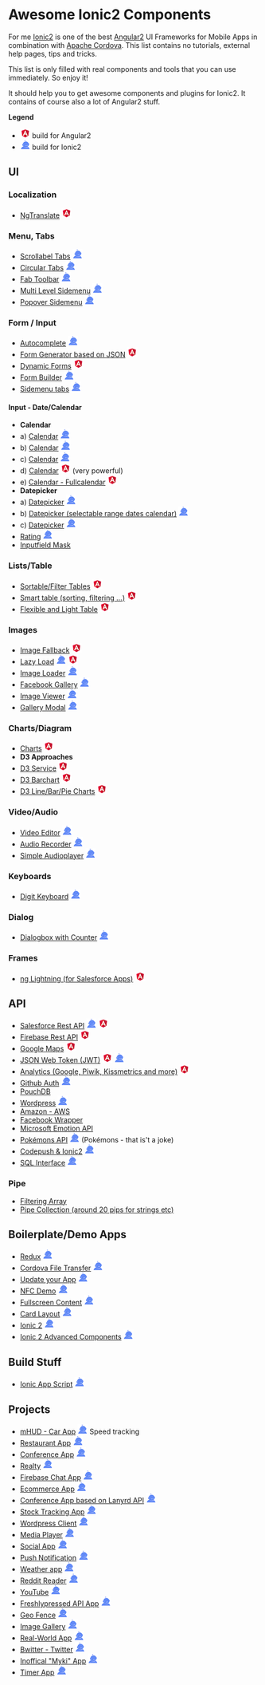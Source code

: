 # Awesome Ionic2 Components

For me [Ionic2](http://ionicframework.com) is one of the best [Angular2](https://angular.io/) UI Frameworks for Mobile Apps in combination with [Apache Cordova](https://cordova.apache.org/). This list contains no tutorials, external help pages, tips and tricks. 

This list is only filled  with real components and tools that you can use immediately. So enjoy it!

It should help you to get awesome components and plugins for Ionic2. It contains of course also a lot of Angular2 stuff.

**Legend**

* ![](angular.png) build for Angular2
* ![](ionic.png) build for Ionic2

## UI

### Localization
* [NgTranslate](https://github.com/ngx-translate/core) ![](angular.png)

### Menu, Tabs
* [Scrollabel Tabs](https://github.com/SinoThomas/Ionic2-ScrollableTabs) ![](ionic.png) 
* [Circular Tabs](https://github.com/SinoThomas/Ionic2-CircularTabs) ![](ionic.png)
* [Fab Toolbar](https://github.com/ekhmoi/fab-toolbar) ![](ionic.png)
* [Multi Level Sidemenu](https://github.com/sebaferreras/Ionic2-MultiLevelSideMenu) ![](ionic.png)
* [Popover Sidemenu](https://github.com/philipbrack/ionic2-menu-alternative-popover) ![](ionic.png)

### Form / Input
* [Autocomplete](https://github.com/kadoshms/ionic2-autocomplete) ![](ionic.png)
* [Form Generator based on JSON](https://github.com/makinacorpus/angular2-schema-form) ![](angular.png) 
* [Dynamic Forms](https://github.com/udos86/ng2-dynamic-forms/) ![](angular.png) 
* [Form Builder](https://github.com/rohitg7/ionic2-form-builder) ![](ionic.png)
* [Sidemenu tabs](https://github.com/seanmavley/ionic2-sidemenu-tabs) ![](ionic.png)

#### Input - Date/Calendar
* **Calendar**
* a) [Calendar](https://github.com/twinssbc/Ionic2-Calendar)  ![](ionic.png)
* b) [Calendar](https://github.com/alexandretok/easy-ionic2-calendar) ![](ionic.png)
* c) [Calendar](https://github.com/redpandatronicsuk/ionic2calendar) ![](ionic.png)
* d) [Calendar](https://github.com/mattlewis92/angular-calendar) ![](angular.png) (very powerful) 
* e) [Calendar - Fullcalendar](https://github.com/nekken/ng2-fullcalendar) ![](angular.png)
* **Datepicker**
* a) [Datepicker](https://github.com/misha130/datepicker-ionic2)  ![](ionic.png)
* b) [Datepicker (selectable range dates calendar)](https://github.com/HsuanXyz/ion2-calendar) ![](ionic.png)
* c) [Datepicker](https://github.com/rajeshwarpatlolla/ionic2-datepicker) ![](ionic.png)
* [Rating](https://github.com/andrucz/ionic2-rating)  ![](ionic.png)
* [Inputfield Mask](https://github.com/text-mask/text-mask)

### Lists/Table

* [Sortable/Filter Tables](https://github.com/valor-software/ng2-table) ![](angular.png) 
* [Smart table (sorting, filtering ...)](https://github.com/akveo/ng2-smart-table) ![](angular.png)
* [Flexible and Light Table](https://github.com/swimlane/ngx-datatable) ![](angular.png)

### Images
* [Image Fallback](https://github.com/VadimDez/ng2-img-fallback) ![](angular.png)
* [Lazy Load](https://github.com/tjoskar/ng2-lazyload-image) ![](ionic.png) ![](angular.png)
* [Image Loader](https://github.com/zyramedia/ionic-image-loader) ![](ionic.png)
* [Facebook Gallery](https://github.com/skyfloyd/ionic2-fb-gallery) ![](ionic.png)
* [Image Viewer](https://github.com/Riron/ionic-img-viewer) ![](ionic.png)
* [Gallery Modal](https://github.com/nikini/ionic-gallery-modal) ![](ionic.png)

### Charts/Diagram
* [Charts](https://github.com/valor-software/ng2-charts) ![](angular.png)
* **D3 Approaches**
* [D3 Service](https://github.com/tomwanzek/d3-ng2-service) ![](angular.png)
* [D3 Barchart](https://github.com/keathmilligan/angular2-d3-v4) ![](angular.png)
* [D3 Line/Bar/Pie Charts](https://github.com/datencia/d3js-angular2-example) ![](angular.png)

### Video/Audio
* [Video Editor](https://github.com/rossmartin/video-editor-ionic2) ![](ionic.png)
* [Audio Recorder](https://github.com/tracktunes/ionic-recorder) ![](ionic.png)
* [Simple Audioplayer](https://github.com/arielfaur/ionic-audio) ![](ionic.png)

### Keyboards
* [Digit Keyboard](https://github.com/skol-pro/ion-digit-keyboard-v2) ![](ionic.png)

### Dialog
* [Dialogbox with Counter](https://github.com/HsuanXyz/ionic2-extend-alert) ![](ionic.png)

### Frames
* [ng Lightning (for Salesforce Apps)](https://github.com/ng-lightning/ng-lightning) ![](angular.png)

## API
* [Salesforce Rest API](https://github.com/ccoenraets/forcejs) ![](ionic.png) ![](angular.png)
* [Firebase Rest API](https://github.com/angular/angularfire2) ![](angular.png)
* [Google Maps](https://angular-maps.com/) ![](angular.png)
* [JSON Web Token (JWT)](https://github.com/auth0/angular2-jwt) ![](angular.png) ![](ionic.png)
* [Analytics (Google, Piwik, Kissmetrics and more)](https://github.com/angulartics/angulartics2) ![](angular.png)
* [Github Auth](https://auth0.com/authenticate/ionic2/github) ![](ionic.png)
* [PouchDB](https://github.com/ashteya/ionic2-tutorial-pouchdb)
* [Wordpress](https://github.com/scottopolis/ionic2-wp-api) ![](ionic.png)
* [Amazon - AWS](https://github.com/vbudilov/aws-cognito-ionic2)
* [Facebook Wrapper](https://github.com/zyramedia/ng2-facebook-sdk)
* [Microsoft Emotion API](https://github.com/lazyc97/emo-clash)
* [Pokémons API](https://github.com/loiane/ionic2-pokedex) ![](ionic.png) (Pokémons - that is't a joke)
* [Codepush & Ionic2](https://github.com/ksachdeva/ionic2-code-push) ![](ionic.png)
* [SQL Interface](https://github.com/seand88/ionic2-sql-interface) ![](ionic.png)

### Pipe
* [Filtering Array](https://github.com/VadimDez/ng2-filter-pipe)
* [Pipe Collection (around 20 pips for strings etc)](https://github.com/danrevah/ngx-pipes)


## Boilerplate/Demo Apps
* [Redux](https://github.com/janjarfalk/ionic2-angular2-ts-redux-boilerplate) ![](ionic.png)
* [Cordova File Transfer](https://github.com/dsgriffin/ionic-2-file-transfer-example) ![](ionic.png)
* [Update your App](https://github.com/NextFaze/ionic-manup) ![](ionic.png)
* [NFC Demo](https://github.com/RedFroggy/ionic2-nfc-app) ![](ionic.png)
* [Fullscreen Content](https://github.com/sebaferreras/Ionic2-FullscreenContent) ![](ionic.png)
* [Card Layout](https://github.com/joshuamorony/ionic2-card-layout) ![](ionic.png)
* [Ionic 2](https://github.com/marcoturi/ionic2-boilerplate) ![](ionic.png)
* [Ionic 2 Advanced Components](https://github.com/yannbf/ionic2-components) ![](ionic.png)

## Build Stuff

* [Ionic App Script](https://github.com/driftyco/ionic-app-scripts) ![](ionic.png)

## Projects
* [mHUD - Car App](https://github.com/paulcockrell/mHUD) ![](ionic.png) Speed tracking
* [Restaurant App](https://github.com/srehanuddin/Ionic2-ResturantApp) ![](ionic.png)
* [Conference App](https://github.com/driftyco/ionic-conference-app) ![](ionic.png)
* [Realty](https://github.com/ccoenraets/ionic2-realty) ![](ionic.png)
* [Firebase Chat App](https://github.com/ionic2blueprints/firebase-chat) ![](ionic.png)
* [Ecommerce App](https://github.com/ionic2blueprints/ionic2-marketcloud) ![](ionic.png)
* [Conference App based on Lanyrd API](https://github.com/ionic2blueprints/conference-app) ![](ionic.png)
* [Stock Tracking App](https://github.com/ionic2blueprints/ionic2-stockmarket) ![](ionic.png)
* [Wordpress Client](https://github.com/ionic2blueprints/ionic2-wp-client) ![](ionic.png)
* [Media Player](https://github.com/ionic2blueprints/media-player) ![](ionic.png)
* [Social App](https://github.com/ionic2blueprints/social-app) ![](ionic.png)
* [Push Notification](https://github.com/aggarwalankush/ionic2-push-base) ![](ionic.png)
* [Weather app](https://github.com/aggarwalankush/ionic2-mosum) ![](ionic.png)
* [Reddit Reader](https://github.com/smartapant/ionic2-reddit-reader) ![](ionic.png)
* [YouTube](https://github.com/hughred22/Ionic2-Angular2-YouTube-Channel-App) ![](ionic.png)
* [Freshlypressed API App](https://github.com/rajayogan/ionic2-freshlypressed) ![](ionic.png)
* [Geo Fence](https://github.com/tsubik/ionic2-geofence) ![](ionic.png)
* [Image Gallery](https://github.com/driftyco/ionic-image-gallery-app) ![](ionic.png)
* [Real-World App](https://github.com/seeschweiler/iongithub) ![](ionic.png)
* [Bwitter - Twitter](https://github.com/obetomuniz/ionic2-bwitter) ![](ionic.png)
* [Inoffical "Myki" App](https://github.com/longzheng/mypal-ionic) ![](ionic.png)
* [Timer App](https://github.com/imjohnbo/ionic2-timer) ![](ionic.png)
